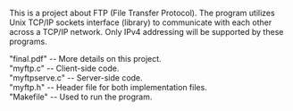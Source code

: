 This is a project about FTP (File Transfer Protocol). 
The program utilizes Unix TCP/IP sockets interface (library) to communicate with each other across a
TCP/IP network. Only IPv4 addressing will be supported by these programs.

"final.pdf" -- More details on this project.<br />
"myftp.c" -- Client-side code.<br />
"myftpserve.c" -- Server-side code.<br />
"myftp.h" -- Header file for both implementation files.<br />
"Makefile" -- Used to run the program.
